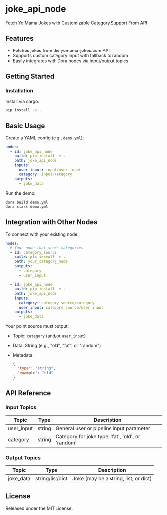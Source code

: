 # joke_api_node

Fetch Yo Mama Jokes with Customizable Category Support From API

## Features
- Fetches jokes from the yomama-jokes.com API
- Supports custom category input with fallback to random
- Easily integrates with Dora nodes via input/output topics

## Getting Started

### Installation
Install via cargo:
```bash
pip install -e .
````

## Basic Usage

Create a YAML config (e.g., `demo.yml`):

```yaml
nodes:
  - id: joke_api_node
    build: pip install -e .
    path: joke_api_node
    inputs:
      user_input: input/user_input
      category: input/category
    outputs:
      - joke_data
```

Run the demo:

```bash
dora build demo.yml
dora start demo.yml
```


## Integration with Other Nodes

To connect with your existing node:

```yaml
nodes:
  # Your node that sends categories
  - id: category_source
    build: pip install -e .
    path: your_category_node
    outputs:
      - category
      - user_input

  - id: joke_api_node
    build: pip install -e .
    path: joke_api_node
    inputs:
      category: category_source/category
      user_input: category_source/user_input
    outputs:
      - joke_data
```

Your point source must output:

* Topic: `category` (and/or `user_input`)
* Data: String (e.g., "old", "fat", or "random")
* Metadata:

  ```json
  {
    "type": "string",
    "example": "old"
  }
  ```

## API Reference

### Input Topics

| Topic        | Type   | Description                                             |
| ------------| -------| -------------------------------------------------------|
| user_input   | string | General user or pipeline input parameter               |
| category     | string | Category for joke type: 'fat', 'old', or 'random'      |

### Output Topics

| Topic     | Type           | Description                               |
|-----------|----------------|-------------------------------------------|
| joke_data | string/list/dict| Joke (may be a string, list, or dict)     |


## License

Released under the MIT License.
